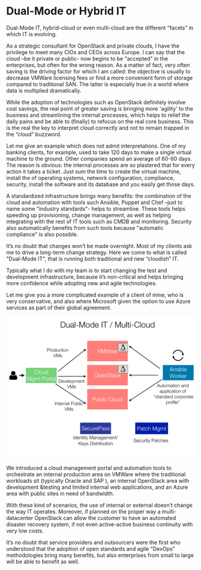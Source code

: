 # Dual-Mode or Hybrid IT


Dual-Mode IT, hybrid-cloud or even multi-cloud are the different "facets" in which IT is evolving.

As a strategic consultant for OpenStack and private clouds, I have the privilege to meet many CIOs and CEOs across Europe. I can say that the cloud –be it private or public- now begins to be "accepted" in the enterprises, but often for the wrong reason. 
As a matter of fact, very often saving is the driving factor for which I am called: the objective is usually to decrease VMWare licensing fees or find a more convenient form of storage compared to traditional SAN. The latter is especially true in a world where data is multiplied dramatically.

While the adoption of technologies such as OpenStack definitely involve cost savings, the real point of greater saving is bringing more 'agility' to the business and streamlining the internal processes, which helps to relief the daily pains and be able to (finally) to refocus on the real core business.
This is the real the key to interpret cloud correctly and not to remain trapped in the “cloud” buzzword.

Let me give an example which does not admit interpretations. One of my banking clients, for example, used to take 120 days to make a single virtual machine to the ground. Other companies spend an average of 60-80 days. The reason is obvious: the internal processes are so plastered that for every action it takes a ticket. Just sum the time to create the virtual machine, install the of operating systems, network configuration, compliance, security, install the software and its database and you easily get those days.

A standardized infrastructure brings many benefits: the combination of the cloud and automation with tools such Ansible, Puppet and Chef –just to name some "industry standards"-  helps to streamline. These tools helps speeding up provisioning, change management, as well as helping integrating with the rest of IT tools such as CMDB and monitoring. Security also automatically benefits from such tools because "automatic compliance" is also possible.

It’s no doubt that changes won’t be made overnight. Most of my clients ask me to drive a long-term change strategy. Here we come to what is called "Dual-Mode IT", that is running both traditional and new “cloudish” IT.

Typically what I do with my team is to start changing the test and development infrastructure, because it’s non-critical and helps bringing more confidence while adopting new and agile technologies.

Let me give you a more complicated example of a client of mine, who is very conservative, and also where Microsoft given the option to use Azure services as part of their global agreement.

![](images/hybrid_dualmode_it.jpg)

We introduced a cloud management portal and automation tools to orchestrate an internal production area on VMWare where the traditional workloads sit (typically Oracle and SAP ), an internal OpenStack area with development &testing and limited internal web applications, and an Azure area with public sites in need of bandwidth.

With these kind of scenarios, the use of internal or external doesn’t change the way IT operates. Moreover, if planned on the proper way a multi-datacenter OpenStack can allow the customer to have an automated disaster recovery system, if not even active-active business continuity with very low costs.

It’s no doubt that service providers and outsourcers were the first who understood that the adoption of open standards and agile "DevOps" methodologies bring many benefits, but also enterprises from small to large will be able to benefit as well.
